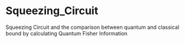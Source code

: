 # Squeezing_Circuit
Squeezing Circuit and the comparison between quantum and classical bound by calculating Quantum Fisher Information
